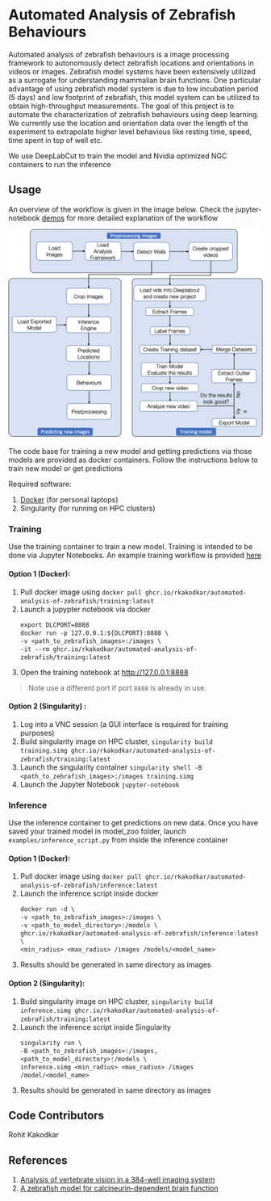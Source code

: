 # Automated Analysis of Zebrafish Behaviours

Automated analysis of zebrafish behaviours is a image processing framework to autonomously detect zebrafish locations and orientations in videos or images. Zebrafish model systems have been extensively utilized as a surrogate for understanding mammalian brain functions. One particular advantage of using zebrafish model system is due to low incubation period (5 days) and low footprint of zebrafish, this model system can be utilized to obtain high-throughput measurements. The goal of this project is to automate the characterization of zebrafish behaviours using deep learning. We currently use the location and orientation data over the length of the experiment to extrapolate higher level behavious like resting time, speed, time spent in top of well etc.

We use DeepLabCut to train the model and Nvidia optimized NGC containers to run the inference

## Usage

An overview of the workflow is given  in the image below. Check the jupyter-notebook [demos](examples) for more detailed explanation of the workflow

![Workflow](images/Workflow.png?raw=True "Workflow")

The code base for training a new model and getting predictions via those models are provided as docker containers. Follow the instructions below to train new model or get predictions

Required software:
1. [Docker](https://docs.docker.com/get-docker/) (for personal laptops)
2. Singularity (for running on HPC clusters)

### Training

Use the training container to train a new model. Training is intended to be done via Jupyter Notebooks. An example training workflow is provided [here](examples/DeepLabCur_training_book.ipynb)

#### Option 1 (Docker):
1. Pull docker image using `docker pull ghcr.io/rkakodkar/automated-analysis-of-zebrafish/training:latest`
2. Launch a jupypter notebook via docker 
    ```
    export DLCPORT=8888
    docker run -p 127.0.0.1:${DLCPORT}:8888 \
    -v <path_to_zebrafish_images>:/images \
    -it --rm ghcr.io/rkakodkar/automated-analysis-of-zebrafish/training:latest
   ```
3. Open the training notebook at http://127.0.0.1:8888

> Note use a different port if port `8888` is already in use.

#### Option 2 (Singularity) :
1. Log into a VNC session (a GUI interface is required for training purposes)
2. Build singularity image on HPC cluster, `singularity build training.simg ghcr.io/rkakodkar/automated-analysis-of-zebrafish/training:latest`
3. Launch the singularity container `singularity shell -B <path_to_zebrafish_images>:/images training.simg`
4. Launch the Jupyter Notebook `jupyter-notebook`

### Inference

Use the inference container to get predictions on new data. Once you have saved your trained model in model_zoo folder, launch `examples/inference_script.py` from inside the inference container

#### Option 1 (Docker):
1. Pull docker image using `docker pull ghcr.io/rkakodkar/automated-analysis-of-zebrafish/inference:latest`
2. Launch the inference script inside docker 
    ```
    docker run -d \
    -v <path_to_zebrafish_images>:/images \
    -v <path_to_model_directory>:/models \
    ghcr.io/rkakodkar/automated-analysis-of-zebrafish/inference:latest \
    <min_radius> <max_radius> /images /models/<model_name>
    ```
3. Results should be generated in same directory as images

#### Option 2 (Singularity):

1. Build singularity image on HPC cluster, `singularity build inference.simg ghcr.io/rkakodkar/automated-analysis-of-zebrafish/training:latest`
2. Launch the inference script inside Singularity 
    ```
    singularity run \
    -B <path_to_zebrafish_images>:/images,<path_to_model_directory>:/models \
    inference.simg <min_radius> <max_radius> /images /model/<model_name>
    ```
3. Results should be generated in same directory as images

## Code Contributors

Rohit Kakodkar

## References
1. [Analysis of vertebrate vision in a 384-well imaging system](https://pubmed.ncbi.nlm.nih.gov/31562366/)
2. [A zebrafish model for calcineurin-dependent brain function](https://pubmed.ncbi.nlm.nih.gov/34425181/)
